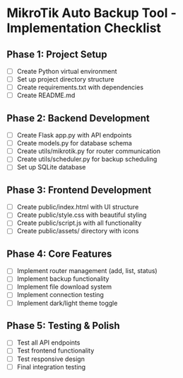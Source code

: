 # MikroTik Auto Backup Tool - Implementation Checklist

## Phase 1: Project Setup
- [ ] Create Python virtual environment
- [ ] Set up project directory structure
- [ ] Create requirements.txt with dependencies
- [ ] Create README.md

## Phase 2: Backend Development
- [ ] Create Flask app.py with API endpoints
- [ ] Create models.py for database schema
- [ ] Create utils/mikrotik.py for router communication
- [ ] Create utils/scheduler.py for backup scheduling
- [ ] Set up SQLite database

## Phase 3: Frontend Development
- [ ] Create public/index.html with UI structure
- [ ] Create public/style.css with beautiful styling
- [ ] Create public/script.js with all functionality
- [ ] Create public/assets/ directory with icons

## Phase 4: Core Features
- [ ] Implement router management (add, list, status)
- [ ] Implement backup functionality
- [ ] Implement file download system
- [ ] Implement connection testing
- [ ] Implement dark/light theme toggle

## Phase 5: Testing & Polish
- [ ] Test all API endpoints
- [ ] Test frontend functionality
- [ ] Test responsive design
- [ ] Final integration testing
